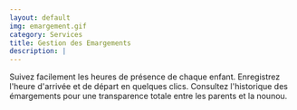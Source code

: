 ```yaml
---
layout: default
img: emargement.gif
category: Services
title: Gestion des Emargements
description: |
---
```

  Suivez facilement les heures de présence de chaque enfant. Enregistrez l'heure d'arrivée et de départ en quelques clics. Consultez l'historique des émargements pour une transparence totale entre les parents et la nounou.
